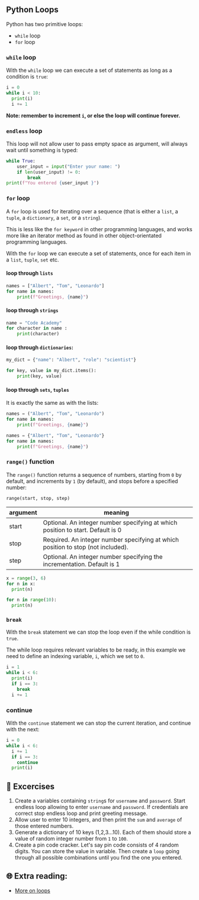 ## Python Loops

Python has two primitive loops:

* `while` loop
* `for` loop


### `while` loop

With the `while` loop we can execute a set of statements as long as a condition is `true`:

```python
i = 0
while i < 10:
  print(i)
  i += 1
```
**Note: remember to increment `i`, or else the loop will continue forever.**

### `endless` loop

This loop will not allow user to pass empty space as argument, will always wait until something is typed:

```python
while True:
    user_input = input("Enter your name: ")
    if len(user_input) != 0:
        break
print(f"You entered {user_input }")
```

### `for` loop

A `for` loop is used for iterating over a sequence (that is either a `list`, a `tuple`, a `dictionary`, a `set`, or a `string`).


This is less like the `for keyword` in other programming languages, and works more like an iterator method as found in other object-orientated programming languages.


With the `for` loop we can execute a set of statements, once for each item in a `list`, `tuple`, `set` etc.

#### loop through `lists`

```python
names = ["Albert", "Tom", "Leonardo"]
for name in names:
    print(f"Greetings, {name}")
```
#### loop through `strings`

```python
name = "Code Academy"
for character in name :
    print(character)
```

#### loop through `dictionaries`:

```python
my_dict = {"name": "Albert", "role": "scientist"}

for key, value in my_dict.items():
    print(key, value)
```

#### loop through `sets`, `tuples`

It is exactly the same as with the lists:

```python
names = ("Albert", "Tom", "Leonardo")
for name in names:
    print(f"Greetings, {name}")
```


```python
names = {"Albert", "Tom", "Leonardo"}
for name in names:
    print(f"Greetings, {name}")
```

### `range()` function

The `range()` function returns a sequence of numbers, starting from `0` by default, and increments by `1` (by default), and stops before a specified number:

`range(start, stop, step)`

| argument| meaning |
| ------------- | ------------- |
| start  | Optional. An integer number specifying at which position to start. Default is 0  |
| stop  | Required. An integer number specifying at which position to stop (not included).  |
| step | Optional. An integer number specifying the incrementation. Default is 1  |


```python
x = range(3, 6)
for n in x:
  print(n)
```

```python
for n in range(10):
  print(n)
```


### `break`

With the `break` statement we can stop the loop even if the while condition is `true`.

The while loop requires relevant variables to be ready, in this example we need to define an indexing variable, `i`, which we set to `0`.

```python
i = 1
while i < 6:
  print(i)
  if i == 3:
    break
  i += 1
```

### continue

With the `continue` statement we can stop the current iteration, and continue with the next:


```python
i = 0
while i < 6:
  i += 1
  if i == 3:
    continue
  print(i)
```

## 🧠  Excercises

1. Create a variables containing `string`s for `username` and `password`. Start endless loop allowing to enter `username` and `password`. If credentials are correct stop endless loop and print greeting message.
2. Allow user to enter 10 integers, and then print the `sum` and `average` of those entered numbers.
3. Generate a dictionary of 10 keys (1,2,3...10). Each of them should store a value of random integer number from `1` to `100`.
4. Create a pin code cracker. Let's say pin code consists of 4 random digits. You can store the value in variable. Then create a `loop` going through all possible combinations until you find the one you entered.

## 🌐  Extra reading:

* [More on loops](https://www.dataquest.io/blog/tutorial-advanced-for-loops-python-pandas/)

